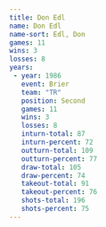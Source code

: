 ```yaml
---
title: Don Edl
name: Don Edl
name-sort: Edl, Don
games: 11
wins: 3
losses: 8
years:
 - year: 1986
   event: Brier
   team: "TR"
   position: Second
   games: 11
   wins: 3
   losses: 8
   inturn-total: 87
   inturn-percent: 72
   outturn-total: 109
   outturn-percent: 77
   draw-total: 105
   draw-percent: 74
   takeout-total: 91
   takeout-percent: 76
   shots-total: 196
   shots-percent: 75
---
```


